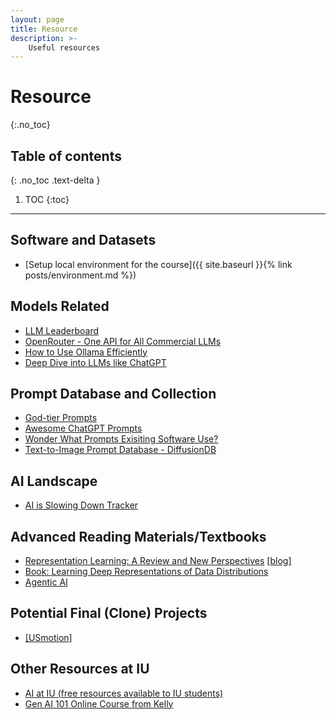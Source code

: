 ```yaml
---
layout: page
title: Resource
description: >-
    Useful resources
---
```


# Resource
{:.no_toc}

## Table of contents
{: .no_toc .text-delta }

1. TOC
{:toc}

---
## Software and Datasets
- [Setup local environment for the course]({{ site.baseurl }}{% link posts/environment.md %})

## Models Related
- [LLM Leaderboard](https://aider.chat/docs/leaderboards/)
- [OpenRouter - One API for All Commercial LLMs]([https://openrouter.ai](https://openrouter.ai/))
- [How to Use Ollama Efficiently](https://www.arsturn.com/blog/handle-high-memory-usage-in-ollama-effectively)
- [Deep Dive into LLMs like ChatGPT](https://www.youtube.com/watch?v=7xTGNNLPyMI)

## Prompt Database and Collection
- [God-tier Prompts](https://www.godtierprompts.com/)
- [Awesome ChatGPT Prompts](https://github.com/f/awesome-chatgpt-prompts)
- [Wonder What Prompts Exisiting Software Use?](https://github.com/x1xhlol/system-prompts-and-models-of-ai-tools)
- [Text-to-Image Prompt Database - DiffusionDB](https://github.com/poloclub/diffusiondb)

## AI Landscape
 - [AI is Slowing Down Tracker](https://aislowdown.replit.app/)

## Advanced Reading Materials/Textbooks
- [Representation Learning: A Review and New
Perspectives](https://arxiv.org/pdf/1206.5538) [[blog]](https://www.cs.cmu.edu/~vcirik/blog/2016/representation-learning-a-review-and-new-perspectives/)
- [Book: Learning Deep Representations of Data Distributions](https://ma-lab-berkeley.github.io/deep-representation-learning-book/index.html)
- [Agentic AI](https://docs.google.com/document/d/1rsaK53T3Lg5KoGwvf8ukOUvbELRtH-V0LnOIFDxBryE/preview?fbclid=IwY2xjawMvzL1leHRuA2FlbQIxMABicmlkETF1cEFnM3hjZ3JMVXRYcjA3AR60M6Ko3R0RxMeAhnZOBIvhvJU6ht6rXc9_4-SjnTClDsMcHa4balr9n-8pfw_aem_bmqblnNNwD2jA4EvpVzdpw&tab=t.0#heading=h.pxcur8v2qagu)

## Potential Final (Clone) Projects
 - [[USmotion]](https://www.usemotion.com/)

## Other Resources at IU
- [AI at IU (free resources available to IU students)](https://uits.iu.edu/ai/index.html)
- [Gen AI 101 Online Course from Kelly](https://news.iu.edu/live/news/46288-iu-launches-free-genai-course-for-anyone-with-an)